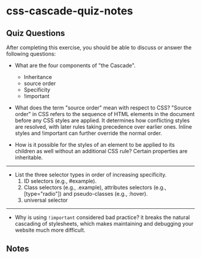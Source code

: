 # css-cascade-quiz-notes

## Quiz Questions

After completing this exercise, you should be able to discuss or answer the following questions:

- What are the four components of "the Cascade".

  - Inheritance
  - source order
  - Specificity
  - !important

- What does the term "source order" mean with respect to CSS?
  "Source order" in CSS refers to the sequence of HTML elements in the document before any CSS styles are applied. It determines how conflicting styles are resolved, with later rules taking precedence over earlier ones. Inline styles and !important can further override the normal order.

- How is it possible for the styles of an element to be applied to its children as well without an additional CSS rule?
  Certain properties are inheritable.

---

- List the three selector types in order of increasing specificity.
  1. ID selectors (e.g., #example).
  2. Class selectors (e.g., .example), attributes selectors (e.g., [type="radio"]) and pseudo-classes (e.g., :hover).
  3. universal selector

---

- Why is using `!important` considered bad practice?
  it breaks the natural cascading of stylesheets, which makes maintaining and debugging your website much more difficult.

## Notes
